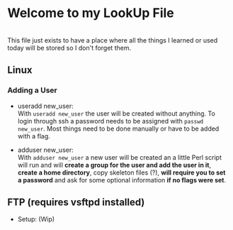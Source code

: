 # Welcome to my LookUp File
<br />
This file just exists to have a place where all the things I learned or used today will be stored so I don't forget them. 
<br />

## Linux
### Adding a User
- useradd new_user:<br />
 With ```useradd new_user``` the user will be created without anything. To login through ssh a password needs to be assigned with ```passwd new_user```. Most things need to be done manually or have to be added with a flag. <br />

- adduser new_user:<br /> 
With ```adduser new_user``` a new user will be created an a little Perl script will run and will __create a group for the user and add the user in it__, __create a home directory__, copy skeleton files (?), __will require you to set a password__ and ask for some optional information __if no flags were set__. <br />

## FTP (requires vsftpd installed) <br />
- Setup: (Wip)
## 